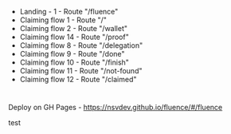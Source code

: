 

* Landing - 1  - Route "/fluence"
* Claiming flow 1  - Route "/"
* Claiming flow 2  - Route "/wallet"
* Claiming flow 14  - Route "/proof"
* Claiming flow 8 - Route "/delegation"
* Claiming flow 9  - Route "/done"
* Claiming flow 10  - Route "/finish"
* Claiming flow 11  - Route "/not-found"
* Claiming flow 12 - Route "/claimed"
#
Deploy on GH Pages - https://nsvdev.github.io/fluence/#/fluence

test
